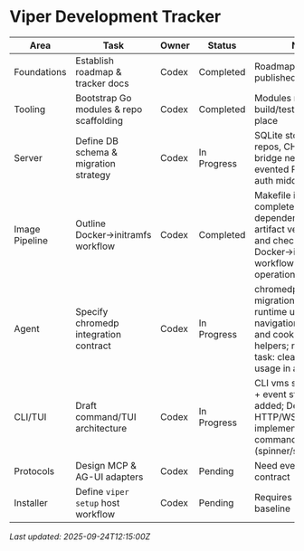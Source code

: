 # Viper Development Tracker

| Area | Task | Owner | Status | Notes |
| --- | --- | --- | --- | --- |
| Foundations | Establish roadmap & tracker docs | Codex | Completed | Roadmap + tracker published |
| Tooling | Bootstrap Go modules & repo scaffolding | Codex | Completed | Modules resolved; build/test scaffolding in place |
| Server | Define DB schema & migration strategy | Codex | In Progress | SQLite store, typed repos, CH launcher + bridge networking + evented REST API + auth middleware |
| Image Pipeline | Outline Docker→initramfs workflow | Codex | Completed | Makefile integration complete with dependency checks, artifact verification, and checksums; Docker→initramfs workflow fully operational |
| Agent | Specify chromedp integration contract | Codex | In Progress | chromedp v0.14 API migration underway; runtime upgraded with navigation listeners and cookie/storage helpers; remaining task: clean up handler usage in app package |
| CLI/TUI | Draft command/TUI architecture | Codex | In Progress | CLI vms subcommands + event streaming added; DevTools proxy HTTP/WS path implemented; TUI command UX polished (spinner/status/history) |
| Protocols | Design MCP & AG-UI adapters | Codex | Pending | Need event bus contract |
| Installer | Define `viper setup` host workflow | Codex | Pending | Requires orchestrator baseline |

_Last updated: 2025-09-24T12:15:00Z_